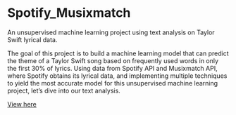 # Spotify_Musixmatch
An unsupervised machine learning project using text analysis on Taylor Swift lyrical data.

The goal of this project is to build a machine learning model that can predict the theme of a Taylor Swift song based on frequently used words in only the first 30% of lyrics. Using data from Spotify API and Musixmatch API, where Spotify obtains its lyrical data, and implementing multiple techniques to yield the most accurate model for this unsupervised machine learning project, let’s dive into our text analysis.

[View here](https://anthonycu10.github.io/MLProject.html)
